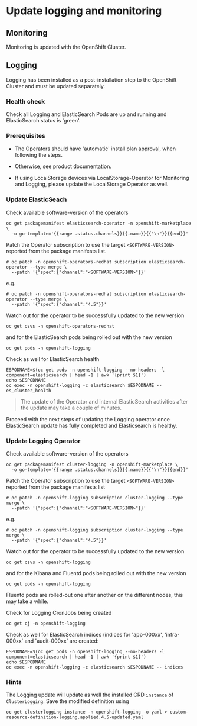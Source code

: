 # Update logging and monitoring

## Monitoring

Monitoring is updated with the OpenShift Cluster.

## Logging

Logging has been installed as a post-installation step to the OpenShift Cluster and must be updated separately.

### Health check

Check all Logging and ElasticSearch Pods are up and running and ElasticSearch status is 'green'.


### Prerequisites

* The Operators should have 'automatic' install plan approval, when following the steps.
* Otherwise, see product documentation.

* If using LocalStorage devices via LocalStorage-Operator for Monitoring and Logging, please update the LocalStorage Operator as well.


### Update ElasticSeach

Check available software-version of the operators

```shell
oc get packagemanifest elasticsearch-operator -n openshift-marketplace \
  -o go-template='{{range .status.channels}}{{.name}}{{"\n"}}{{end}}'
```

Patch the Operator subscription to use the target `<SOFTWARE-VERSION>` reported from the package manifests list.

```shell
# oc patch -n openshift-operators-redhat subscription elasticsearch-operator --type merge \
  --patch '{"spec":{"channel":"<SOFTWARE-VERSION>"}}'
```

e.g.

```shell
# oc patch -n openshift-operators-redhat subscription elasticsearch-operator --type merge \
  --patch '{"spec":{"channel":"4.5"}}'
```

Watch out for the operator to be successfully updated to the new version

```shell
oc get csvs -n openshift-operators-redhat
```

and for the ElasticSearch pods being rolled out with the new version

```shell
oc get pods -n openshift-logging
```

Check as well for ElasticSearch health

```shell
ESPODNAME=$(oc get pods -n openshift-logging --no-headers -l component=elasticsearch | head -1 | awk '{print $1}')
echo $ESPODNAME
oc exec -n openshift-logging -c elasticsearch $ESPODNAME -- es_cluster_health
```

> The update of the Operator and internal ElasticSearch activities after the update may take a couple of minutes.

Proceed with the next steps of updating the Logging operator once ElasticSearch update has fully completed and Elasticsearch is healthy.


### Update Logging Operator

Check available software-version of the operators

```shell
oc get packagemanifest cluster-logging -n openshift-marketplace \
  -o go-template='{{range .status.channels}}{{.name}}{{"\n"}}{{end}}'
```

Patch the Operator subscription to use the target `<SOFTWARE-VERSION>` reported from the package manifests list

```shell
# oc patch -n openshift-logging subscription cluster-logging --type merge \
  --patch '{"spec":{"channel":"<SOFTWARE-VERSION>"}}'
```

e.g.

```shell
# oc patch -n openshift-logging subscription cluster-logging --type merge \
  --patch '{"spec":{"channel":"4.5"}}'
```

Watch out for the operator to be successfully updated to the new version

```shell
oc get csvs -n openshift-logging
```

and for the Kibana and Fluentd pods being rolled out with the new version

```shell
oc get pods -n openshift-logging
```

Fluentd pods are rolled-out one after another on the different nodes, this may take a while.

Check for Logging CronJobs being created

```shell
oc get cj -n openshift-logging
```

Check as well for ElasticSearch indices (indices for 'app-000xx', 'infra-000xx' and 'audit-000xx' are created:

```shell
ESPODNAME=$(oc get pods -n openshift-logging --no-headers -l component=elasticsearch | head -1 | awk '{print $1}')
echo $ESPODNAME
oc exec -n openshift-logging -c elasticsearch $ESPODNAME -- indices
```

### Hints

The Logging update will update as well the installed CRD `instance` of `ClusterLogging`. Save the modified definition using

```shell
oc get clusterlogging instance -n openshift-logging -o yaml > custom-resource-definition-logging.applied.4.5-updated.yaml
```



